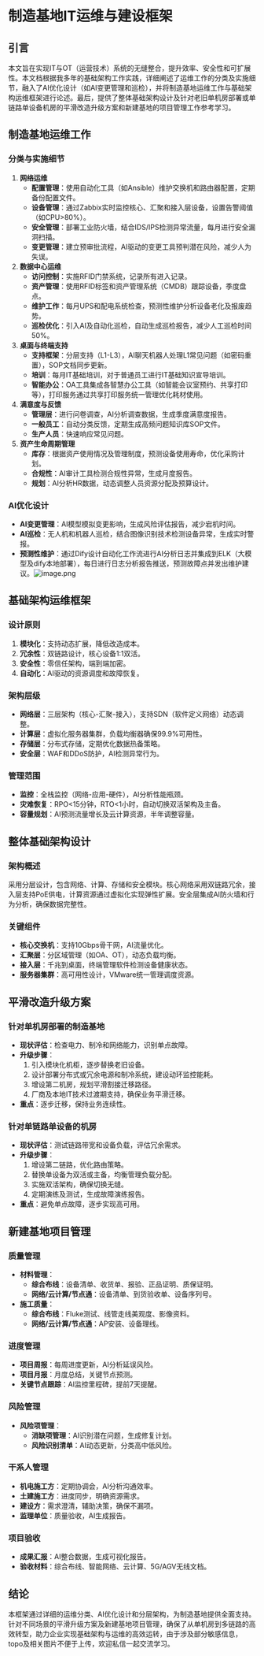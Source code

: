 # 制造基地IT运维与建设框架

## 引言

本文旨在实现IT与OT（运营技术）系统的无缝整合，提升效率、安全性和可扩展性。本文档根据我多年的基础架构工作实践，详细阐述了运维工作的分类及实施细节，融入了AI优化设计（如AI变更管理和巡检），并将制造基地运维工作与基础架构运维框架进行论述。最后，提供了整体基础架构设计及针对老旧单机房部署或单链路单设备机房的平滑改造升级方案和新建基地的项目管理工作参考学习。

## 制造基地运维工作

### 分类与实施细节

1. **网络运维**
   * **配置管理**：使用自动化工具（如Ansible）维护交换机和路由器配置，定期备份配置文件。
   * **设备管理**：通过Zabbix实时监控核心、汇聚和接入层设备，设置告警阈值（如CPU>80%）。
   * **安全管理**：部署工业防火墙，结合IDS/IPS检测异常流量，每月进行安全漏洞扫描。
   * **变更管理**：建立预审批流程，AI驱动的变更工具预判潜在风险，减少人为失误。
2. **数据中心运维**
   * **访问控制**：实施RFID门禁系统，记录所有进入记录。
   * **资产管理**：使用RFID标签和资产管理系统（CMDB）跟踪设备，季度盘点。
   * **维护工作**：每月UPS和配电系统检查，预测性维护分析设备老化及报废趋势。
   * **巡检优化**：引入AI及自动化巡检，自动生成巡检报告，减少人工巡检时间50%。
3. **桌面与终端支持**
   * **支持框架**：分层支持（L1-L3），AI聊天机器人处理L1常见问题（如密码重置），SOP文档同步更新。
   * **培训**：每月IT基础培训，对于普通员工进行IT基础知识宣导培训。
   * **智能办公**：OA工具集成各智慧办公工具（如智能会议室预约、共享打印等），打印服务通过共享打印服务统一管理优化耗材使用。
4. **满意度与反馈**
   * **管理层**：进行问卷调查，AI分析调查数据，生成季度满意度报告。
   * **一般员工**：自动分类反馈，定期生成高频问题知识库SOP文件。
   * **生产人员**：快速响应常见问题。
5. **资产生命周期管理**
   * **库存**：根据资产使用情况及管理制度，预测设备使用寿命，优化采购计划。
   * **合规性**：AI审计工具检测合规性异常，生成月度报告。
   * **规划**：AI分析HR数据，动态调整人员资源分配及预算设计。

### AI优化设计

* **AI变更管理**：AI模型模拟变更影响，生成风险评估报告，减少宕机时间。
* **AI巡检**：无人机和机器人巡检，结合图像识别技术检测设备异常，生成实时警报。
* **预测性维护**：通过Dify设计自动化工作流进行AI分析日志并集成到ELK（大模型及dify本地部署），每日进行日志分析报告推送，预测故障点并发出维护建议。![image.png](https://cdn.jsdelivr.net/gh/Jaycelu/note-gen-image-sync@main/c0435b39-5496-4a71-b819-1de397b44f01.png)

## 基础架构运维框架

### 设计原则

1. **模块化**：支持动态扩展，降低改造成本。
2. **冗余性**：双链路设计，核心设备1:1双活。
3. **安全性**：零信任架构，端到端加密。
4. **自动化**：AI驱动的资源调度和故障恢复。

### 架构层级

* **网络层**：三层架构（核心-汇聚-接入），支持SDN（软件定义网络）动态调整。
* **计算层**：虚拟化服务器集群，负载均衡器确保99.9%可用性。
* **存储层**：分布式存储，定期优化数据热备策略。
* **安全层**：WAF和DDoS防护，AI检测异常行为。

### 管理范围

* **监控**：全栈监控（网络-应用-硬件），AI分析性能瓶颈。
* **灾难恢复**：RPO<15分钟，RTO<1小时，自动切换双活架构及主备。
* **容量规划**：AI预测流量增长及云计算资源，半年调整容量。

## 整体基础架构设计

### 架构概述

采用分层设计，包含网络、计算、存储和安全模块。核心网络采用双链路冗余，接入层支持PoE供电，计算资源通过虚拟化实现弹性扩展。安全层集成AI防火墙和行为分析，确保数据完整性。

### 关键组件

* **核心交换机**：支持10Gbps骨干网，AI流量优化。
* **汇聚层**：分区域管理（如OA、OT），动态负载均衡。
* **接入层**：千兆到桌面，终端管理软件检测设备健康状态。
* **服务器集群**：高可用性设计，VMware统一管理调度资源。

## 平滑改造升级方案

### 针对单机房部署的制造基地

* **现状评估**：检查电力、制冷和网络能力，识别单点故障。
* **升级步骤**：
  1. 引入模块化机柜，逐步替换老旧设备。
  2. 设计部署分布式或冗余电源和制冷系统，建设动环监控能耗。
  3. 增设第二机房，规划平滑割接迁移路径。
  4. 厂商及本地IT技术过渡期支持，确保业务平滑迁移。
* **重点**：逐步迁移，保持业务连续性。

### 针对单链路单设备的机房

* **现状评估**：测试链路带宽和设备负载，评估冗余需求。
* **升级步骤**：
  1. 增设第二链路，优化路由策略。
  2. 替换单设备为双活或主备，均衡管理负载分配。
  3. 实施双活架构，确保切换无缝。
  4. 定期演练及测试，生成故障演练报告。
* **重点**：避免单点故障，逐步实现高可用。

## 新建基地项目管理

### 质量管理

* **材料管理**：
  * **综合布线**：设备清单、收货单、报验、正品证明、质保证明。
  * **网络/云计算/节点通**：设备清单、到货验收单、设备序列号。
* **施工质量**：
  * **综合布线**：Fluke测试、线管走线美观度、影像资料。
  * **网络/云计算/节点通**：AP安装、设备理线。

### 进度管理

* **项目周报**：每周进度更新，AI分析延误风险。
* **项目月报**：月度总结，关键节点预测。
* **关键节点跟踪**：AI监控里程碑，提前7天提醒。

### 风险管理

* **风险项管理**：
  * **消缺项管理**：AI识别潜在问题，生成修复计划。
  * **风险识别清单**：AI动态更新，分类高中低风险。

### 干系人管理

* **机电施工方**：定期协调会，AI分析沟通效率。
* **土建施工方**：进度同步，明确资源需求。
* **建设方**：需求澄清，辅助决策，确保不漏项。
* **监理单位**：质量验收，AI生成报告。

### 项目验收

* **成果汇报**：AI整合数据，生成可视化报告。
* **验收材料**：综合布线、智能网络、云计算、5G/AGV无线文档。

## 结论

本框架通过详细的运维分类、AI优化设计和分层架构，为制造基地提供全面支持。针对不同场景的平滑升级方案及新建基地项目管理，确保了从单机房到多链路的高效转型，助力企业实现基础架构与运维的高效运转，由于涉及部分敏感信息，topo及相关图片不便于上传，欢迎私信一起交流学习。
